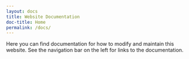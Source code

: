 ```yaml
---
layout: docs
title: Website Documentation
doc-title: Home
permalink: /docs/
---
```


Here you can find documentation for how to modify and maintain this website. See the navigation bar on the left for links to the documentation.